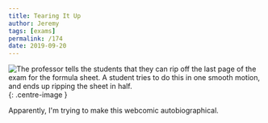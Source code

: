 ```yaml
---
title: Tearing It Up
author: Jeremy
tags: [exams]
permalink: /174
date: 2019-09-20
---
```


![The professor tells the students that they can rip off the last page of the exam for the formula sheet. A student tries to do this in one smooth motion, and ends up ripping the sheet in half.](https://res.cloudinary.com/dh3hm8pb7/image/upload/c_scale,q_auto:best/v1535842782/Handwaving/Published/TearingItUp.png){: .centre-image }

Apparently, I'm trying to make this webcomic autobiographical.

